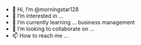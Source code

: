 - 👋 Hi, I’m @morningstar128
- 👀 I’m interested in ...
- 🌱 I’m currently learning ... business management
- 💞️ I’m looking to collaborate on ...
- 📫 How to reach me ... 

<!---
morningstar128/morningstar128 is a ✨ special ✨ repository because its `README.md` (this file) appears on your GitHub profile.
You can click the Preview link to take a look at your changes.
--->
